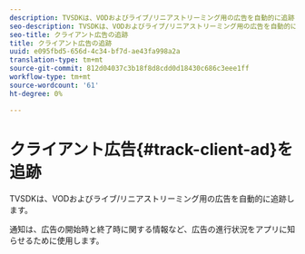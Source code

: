 ```yaml
---
description: TVSDKは、VODおよびライブ/リニアストリーミング用の広告を自動的に追跡します。
seo-description: TVSDKは、VODおよびライブ/リニアストリーミング用の広告を自動的に追跡します。
seo-title: クライアント広告の追跡
title: クライアント広告の追跡
uuid: e095fbd5-656d-4c34-bf7d-ae43fa998a2a
translation-type: tm+mt
source-git-commit: 812d04037c3b18f8d8cdd0d18430c686c3eee1ff
workflow-type: tm+mt
source-wordcount: '61'
ht-degree: 0%

---
```



# クライアント広告{#track-client-ad}を追跡

TVSDKは、VODおよびライブ/リニアストリーミング用の広告を自動的に追跡します。

通知は、広告の開始時と終了時に関する情報など、広告の進行状況をアプリに知らせるために使用します。

